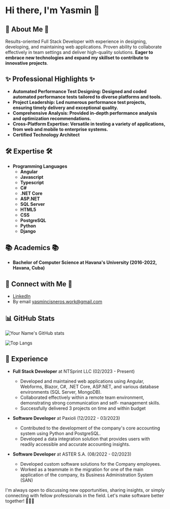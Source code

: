 

<!--
**bishalgoutam/bishalgoutam** is a ✨ _special_ ✨ repository because its `README.md` (this file) appears on your GitHub profile.

Here are some ideas to get you started:

- 🔭 I’m currently working on ...
- 🌱 I’m currently learning ...
- 👯 I’m looking to collaborate on ...
- 🤔 I’m looking for help with ...
- 💬 Ask me about ...
- 📫 How to reach me: ...
- 😄 Pronouns: ...
- ⚡ Fun fact: ...
-->

# Hi there, I'm Yasmin 👋

## 🚀 About Me 🚀
Results-oriented Full Stack Developer with experience in designing, developing, and maintaining web applications. Proven ability to collaborate effectively in team settings and deliver high-quality solutions. **Eager to embrace new technologies and expand my skillset to contribute to innovative projects**.


## ✨ Professional Highlights ✨
- **Automated Performance Test Designing: Designed and coded automated performance tests tailored to diverse platforms and tools.**
- **Project Leadership: Led numerous performance test projects, ensuring timely delivery and exceptional quality.**
- **Comprehensive Analysis: Provided in-depth performance analysis and optimization recommendations.**
- **Cross-Platform Expertise: Versatile in testing a variety of applications, from web and mobile to enterprise systems.**
- **Certified Technology Architect**

## 🛠 Expertise 🛠
<!--
- **Performance Testing Tools:**
  - **LoadRunner: Extensive experience in scripting, execution, and analysis.**
  - **VSTS: Skilled in designing and executing performance tests.**
  - **JMeter: Proficient in creating complex test plans and analyzing results.**
  - **NeoLoad: Expertise in load testing and performance monitoring.**
  - **Selenium**
  - **HP QTP/UFT**

- **Applications Tested:**
  - **Web Applications: Ensuring seamless user experience and reliability.**
  - **SAP: Specialized in performance tuning and load testing.**
  - **PeopleSoft: Optimized performance for enterprise applications.**
  - **Mobile Apps: Expertise in testing for iOS and Android platforms.**
  - **APIs: Ensuring API endpoints perform under various load conditions.**
-->
- **Programming Languages**
  - **Angular**
  - **Javascript**
  - **Typescript**
  - **C#**
  - **.NET Core**
  - **ASP.NET**
  - **SQL Server**
  - **HTML5**
  - **CSS**
  - **PostgreSQL**
  - **Python**
  - **Django**
 
## 📚 Academics 📚
- **Bachelor of Computer Science at Havana's University (2016-2022, Havana, Cuba)**

## 🔗 Connect with Me 🔗
- [LinkedIn](https://www.linkedin.com/in/ycimadevila/)
- By email [yasmincisneros.work@gmail.com](mailto:yasmincisneros.work@gmail.com)

## 📊 GitHub Stats
![Your Name's GitHub stats](https://github-readme-stats.vercel.app/api?username=ycimadevila&show_icons=true&theme=radical)

![Top Langs](https://github-readme-stats.vercel.app/api/top-langs/?username=ycimadevila&layout=compact&theme=radical)

## 💼 Experience
- **Full Stack Developer** at NTSprint LLC (02/2023 - Present) 
  - Developed and maintained web applications using Angular, Webforms, Blazor, C#, .NET Core, ASP.NET, and
various database environments (SQL Server, MongoDB).
  - Collaborated effectively within a remote team environment, demonstrating strong communication and self-
  management skills.
  - Successfully delivered 3 projects on time and within budget

- **Software Developer** at Paxioli (12/2022 - 03/2023)
  - Contributed to the development of the company's core accounting system using Python and PostgreSQL.
  - Developed a data integration solution that provides users with readily accessible and accurate accounting insights.

- **Software Developer** at ASTER S.A. (08/2022 - 02/2023)
  - Developed custom software solutions for the Company employees.
  - Worked as a teammate in the migration for one of the main application of the company, its Business
  Administration System (SAN)

<!--## 📈 Projects
### [Project Name 1](https://github.com/your-github-username/project1)
Brief description of Project 1.

### [Project Name 2](https://github.com/your-github-username/project2)
Brief description of Project 2.

## 🌟 Highlights
- Strong foundation in both theoretical and practical aspects of AI and ML.
- Extensive knowledge in web development using modern frameworks like Vue, Angular, and React.
- Proven track record of Software Performance Engineering, optimizing in large-scale applications.
-->


I'm always open to discussing new opportunities, sharing insights, or simply connecting with fellow professionals in the field. Let's make software better together! 💪🌟💯
